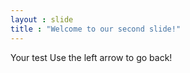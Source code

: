 ```yaml
---
layout : slide
title : "Welcome to our second slide!"
---
```

Your test
Use the left arrow to go back!

